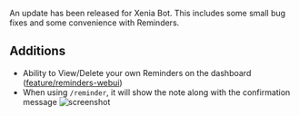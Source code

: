 An update has been released for Xenia Bot. This includes some small bug fixes and some convenience with Reminders.

## Additions
- Ability to View/Delete your own Reminders on the dashboard ([feature/reminders-webui](https://github.com/ktwrd/XeniaBot/pull/29))
- When using `/reminder`, it will show the note along with the confirmation message
![screenshot](https://res.kate.pet/upload/47527d27fe66/Discord_x95LtGe58Y.png)